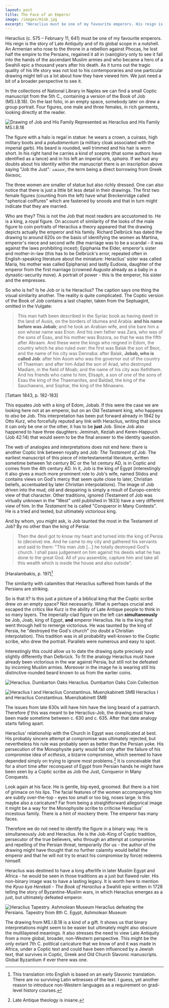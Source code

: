 ```yaml
---
layout: post
title: The Face of an Emperor
image: /images/Hiob.jpg
excerpt: "Heraclius must be one of my favourite emperors. His reign is the story of Late Antiquity and of its global scope in a nutshell. An Armenian who rose to the throne in a rebellion against Phocas, he lost half the empire to the Persians"
---
```


Heraclius (c. 575 – February 11, 641) must be one of my favourite emperors. His reign is the story of Late Antiquity and of its global scope in a nutshell. An Armenian who rose to the throne in a rebellion against Phocas, he lost half the empire to the Persians, regained it all in (vain)glory only to see it fall into the hands of the ascendant Muslim armies and who became a hero of a Swahili epic a thousand years after his death. As it turns out the tragic quality of his life story was not lost to his contemporaries and one particular drawing might tell us a lot about how they have viewed him. We just need a bit of a broader perspective to see it.

In the collections of National Library in Naples we can find a small Coptic manuscript from the 5th C., containing a version of the Book of Job (MS.I.B.18). On the last folio, in an empty space, somebody later on drew a group portrait. Four figures, one male and three females, in rich garments, looking directly at the reader.

![Drawing of Job and His Family Represented as Heraclius and His Family MS.I.B.18](/images/Hiob.jpg)

The figure with a halo is regal in statue: he wears a crown, a cuirass, high military boots and a *paludamentum* (a military cloak associated with the imperial garb). His beard is rounded, well trimmed and his hair is worn short. In his right hand he carries a kind of sceptre (that some authors have identified as a lance) and in his left an imperial orb, *sphaira*. If we had any doubts about his identity within the manuscript there is an inscription above saying "Job the Just": ⲇⲓⲕⲁⲓⲟⲥ, the term being a direct borrowing from Greek δίκαιος.

The three women are smaller of statue but also richly dressed. One can also notice that there is just a little bit less detail in their drawings. The first two female figures (counting from the left) have what Breckenridge called "spherical coiffures" which are fastened by snoods and that in turn might indicate that they are married.

Who are they? This is not the Job that most readers are accustomed to. He is a king, a royal figure. On account of similarity of the looks of the male figure to coin portraits of Heraclius a theory appeared that the drawing depicts actually the emperor and his family. Richard Delbrück has dated the drawing to around 620s on the basis of identifying the women as Martina, emperor's niece and second wife (the marriage was to be a scandal - it was against the laws prohibiting incest); Epiphania the Elder, emperor's sister and mother-in-law (this has to be Delbrück's error, repeated often in English-speaking literature about the miniature: Heraclius' sister was called Maria, his mother was called Epiphania) and lastly Eudoxia, daughter of the emperor from the first marriage (crowned *Augusta* already as a baby in a dynastic-security move). A portrait of power - this is the emperor, his sister and the empresses.

So who is he? Is he Job or is he Heraclius? The caption says one thing the visual similarity another. The reality is quite complicated. The Coptic version of the Book of Job contains a last chapter, taken from the Septuagint, omitted in the Vulgate:

>This man hath been described in the Syriac book as having dwelt in the land of Ausis, on the borders of Idumea and Arabia: **and his name before was Jobab**; and he took an Arabian wife, and she bare him a son whose name was Enon. And his own father was Zara, who was of the sons of Esau, and his mother was Bozora, so that he was the fifth after Abraam. And these were the kings who reigned in  Edom, the country which he also ruled over: the first was Balak the son of Beor, and the name of his city was Dennaba: after Balak, **Jobab, who is called Job**: after him Asom who was the governor out of the country of Thaeman: and after him Adad the son of Arad, who destroyed Madiam, in the field of Moab; and the name of his city was Keththem. And his friends who came to him, Elisaph, a son of one of the sons of Esau the king of the Thaemanites, and Baldad, the king of the Sauchaeans, and Sophar, the king of the Minaeans.

[Tattam 1843, p. 182-183]

This equates Job with a king of Edom, Jobab. If this were the case we are looking here not at an emperor, but on an Old Testament king, who happens to *also* be Job. This interpretation has been put forward already in 1942 by Otto Kurz, who forcefully reputed any link with Heraclius, writing that since it can only be one or the other, it has to be **just** Job. Since Job also happened to have three daughters: Jemimah, Keziah and Keren-Happuch (Job 42:14) that would seem to be the final answer to the identity question.

The web of analogies and interpretations does not end here: there is another Coptic link between royalty and Job: *The Testament of Job*. The earliest manuscript of this piece of intertestamental literature, written sometime between 1st century BC or the 1st century AD, is in Coptic and comes from the 4th century AD. In it, Job is the king of Egypt (interestingly it also gives a much more prominent role to Job's wife, named Stidos and contains views on God's mercy that seem quite close to later, Christian beliefs, accentuated by later Christian interpolations). The image of Job driven into the mud, old and despairing is simply a result of Europo-centric view of that character. Other traditions, ignored (Testament of Job was virtually unknown in the "West" until published in 1833) have a very different view of him. In the *Testament* he is called "Conqueror in Many Contests". He is a tried and tested, but ultimately victorious king.

And by whom, you might ask, is Job taunted the most in the Testament of Job? By no other than the king of Persia:

>Then the devil got to know my heart and turned into the king of Persia to (deceive) me. And he came to my city and gathered his servants and said to them: "This man Job [...] he totally destroyed God's church. I shall pass judgement on him against his deeds what he has done to the great God. All of you assemble, capture him and take all this wealth which is inside the house and also outside".

[Haralambakis, p. 197][^1]

The similarity with calamities that Heraclius suffered from hands of the Persians are striking.

So is that it? Is this just a picture of a biblical king that the Coptic scribe drew on an empty space? Not necessarily. What is perhaps crucial and escaped the critics like Kurz is the ability of Late Antique people to think in so many layers. The imperially-clad figure on the left can **simultaneously** be Job, Joab, king of Egypt, **and** emperor Heraclius. He is the king that went through hell to remerge victorious. He was taunted by the king of Persia, he "destroyed the God's church" (no doubt a Christian interpolation). This tradition was in all probability well-known to the Coptic scribe, who drew the portrait. Parallels were numerous and easy to spot.

Interestingly this could allow us to date the drawing quite precisely and slightly differently than Delbrück. To fit the analogy Heraclius must have already been victorious in the war against Persia, but still not be defeated by incoming Muslim armies. Moreover in the image he is wearing still his distinctive rounded beard known to us from the earlier coins.

![Heraclius. Dumbarton Oaks](/images/Heraclius_coin_613.jpg)
Heraclius. Dumbarton Oaks Coin Collection

![Heraclius I and Heraclius Constantinus. Muenzkabinett SMB](/images/Heraclius_coin_625.jpg)
Heraclius I and Heraclius Constantinus. Muenzkabinett SMB

The issues from late 630s will have him have the long beard of a patriarch. Therefore *if* this was meant to be Heraclius-Job, the drawing must have been made sometime between c. 630 and c. 635. After that date analogy starts falling apart.

Heraclius' relationship with the Church in Egypt was complicated at best. His probably sincere attempt at compromise was ultimately rejected, but nevertheless his rule was probably seen as better than the Persian yoke. His persecution of the Monophysite party would fall only after the failure of his compromise idea of *ecthesis*, a bizarre compromise, which seemed to have depended simply on trying to ignore most problems.[^2] It is conceivable that for a short time after reconquest of Egypt from Persian hands he might have been seen by a Coptic scribe as Job the Just, Conqueror in Many Conquests.

Look again at his face. He is gentle, big-eyed, groomed. But there is a hint of grimace on his lips. The facial features of the women accompanying him are subtly over-the-top - eyes too small or too big, noses large. Is this maybe also a caricature? Far from being a straightforward allegorical image it might be a way for the Monophysite scribe to criticise Heraclius' incestous family. There is a hint of mockery there. The emperor has many faces.

Therefore we do not need to identify the figure in a binary way. He is simultaneously Job and Heraclius. He is the Job-King of Coptic tradition, persecutor of the true believers, who through an attempt at compromise and repelling of the Persian threat, temporarily (for us - the author of the drawing might have thought that no further calamity would befall the emperor and that he will not try to enact his compromise by force) redeems himself.

Heraclius was destined to have a long afterlife in later Muslim Egypt and Africa - he would be seen in those traditions as a just but flawed ruler. His non-binary image was to have a lasting legacy. It is worth here to mention the *Kyuo kya Hereḳali* - *The Book of Heraclius* a Swahili epic written in 1728 telling the story of Byzantine-Muslim wars, in which Heraclius emerges as a just, but ultimately defeated emperor.

![Heraclius Tapestry. Ashmolean Museum](/images/Heraclius_Tapestry.jpg)
Heraclius defeating the Persians. Tapestry from 8th C. Egypt, Ashmolean Museum

The drawing from MS.I.B.18 is a kind of a gift. It shows us that binary interpretations might seem to be easier but ultimately might also obscure the multilayered meanings. It also stresses the need to view Late Antiquity from a more global, broader, non-Western perspective. This might be the only extant 7th C. political caricature that we know of and it was made in Africa, under a Coptic text and could have been influenced by a Jewish text, that survives in Coptic, Greek and Old Church Slavonic manuscripts. Global Byzantium if ever there was one.

[^1]: This translation into English is based on an early Slavonic translation. There are no surviving Latin witnesses of the text. I guess, yet another reason to introduce non-Western languages as a requirement on grad-level history courses.
[^2]: Late Antique theology is insane.
